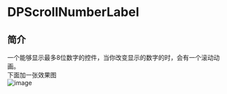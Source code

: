 # DPScrollNumberLabel
## 简介
一个能够显示最多8位数字的控件，当你改变显示的数字的时，会有一个滚动动画。<br>
下面加一张效果图
<br>
![image](https://github.com/948080952/DPScrollNumberLabel/blob/master/DPScrollNumber.gif) 
